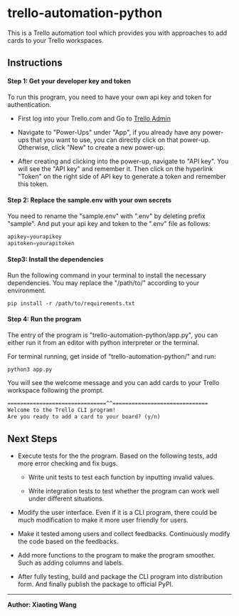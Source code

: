 # trello-automation-python

This is a Trello automation tool which provides you with approaches to add cards to your Trello workspaces. 

## Instructions

#### Step 1: Get your developer key and token

To run this program, you need to have your own api key and token for authentication.

- First log into your Trello.com and Go to [Trello Admin](https://trello.com/power-ups/admin)

- Navigate to "Power-Ups" under "App", if you already have any power-ups that you want to use, you can directly click on that power-up. Otherwise, click "New" to create a new power-up.

- After creating and clicking into the power-up, navigate to "API key". You will see the "API key" and remember it. Then click on the hyperlink "Token" on the right side of API key to generate a token and remember this token.

#### Step 2: Replace the sample.env with your own secrets

You need to rename the "sample.env" with ".env" by deleting prefix "sample". And put your api key and token to the ".env" file as follows:

```python
apikey=yourapikey
apitoken=yourapitoken
```

#### Step3: Install the dependencies

Run the following command in your terminal to install the necessary dependencies. You may replace the "/path/to/" according to your environment.

```shell
pip install -r /path/to/requirements.txt
```

#### Step 4: Run the program

The entry of the program is "trello-automation-python/app.py", you can either run it from an editor with python interpreter or the terminal.

For terminal running, get inside of "trello-automation-python/" and run:

```shell
python3 app.py
```

You will see the welcome message and you can add cards to your Trello workspace following the prompt.

```javadoc
===============================^^==============================
Welcome to the Trello CLI program!
Are you ready to add a card to your board? (y/n)
```

## Next Steps

- Execute tests for the the program. Based on the following tests, add more error checking and fix bugs.
  
  - Write unit tests to test each function by inputting invalid values. 
  
  - Write integration tests to test whether the program can work well under different situations.

- Modify the user interface. Even if it is a CLI program, there could be much modification to make it more user friendly for users.

- Make it tested among users and collect feedbacks. Continuously modify the code based on the feedbacks.

- Add more functions to the program to make the program smoother. Such as adding columns and labels.

- After fully testing, build and package the CLI program into distribution form. And finally publish the package to official PyPI.

---

**Author: Xiaoting Wang**

